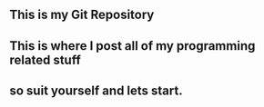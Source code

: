 ## This is my Git Repository
## This is where I post all of my programming related stuff
## so suit yourself and lets start.